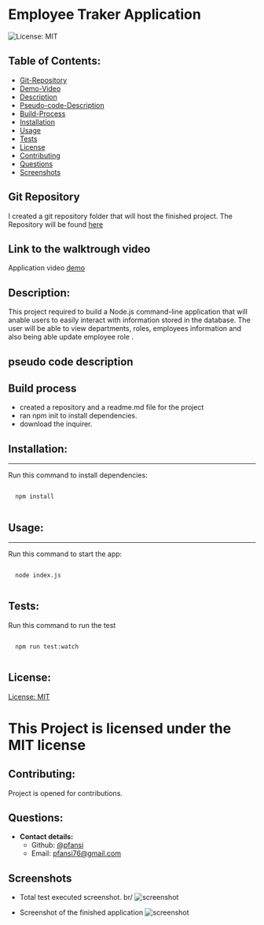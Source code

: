 # Employee Traker Application

![License: MIT](https://img.shields.io/badge/License-MIT-blue)

## Table of Contents:

- [Git-Repository](#git-repository)
- [Demo-Video](#walktrough-video)
- [Description](#description)
- [Pseudo-code-Description](#pseudo-code-description)
- [Build-Process](#build-process)
- [Installation](#installation)
- [Usage](#usage)
- [Tests](#tests)
- [License](#license)
- [Contributing](#contributing)
- [Questions](#questions)
- [Screenshots](#screenshots)

## Git Repository

I created a git repository folder that will host the finished project. The Repository will be found [here](https://github.com/pfansi/team-profile-generator)

## Link to the walktrough video

Application video [demo](https://watch.screencastify.com/v/SpbnDkIb8xDQhldp6Yk5)

## Description:

This project required to build a Node.js command-line application that will anable users to easily interact with information stored in the database.
The user will be able to view departments, roles, employees information and also being able update employee role .

## pseudo code description

## Build process

- created a repository and a readme.md file for the project
- ran npm init to install dependencies.
- download the inquirer.

## Installation:

---

Run this command to install dependencies:

  <pre><code>
  npm install
  </code></pre>

## Usage:

---

Run this command to start the app:

  <pre><code>
  node index.js
  </code></pre>

## Tests:

Run this command to run the test

<pre><code>
  npm run test:watch
  </code></pre>

## License:

[License: MIT](https://opensource.org/licenses/MIT)

# This Project is licensed under the MIT license

## Contributing:

Project is opened for contributions.

## Questions:

- **Contact details:**
  - Github: [@pfansi](https://github.com/pfansi)
  - Email: pfansi76@gmail.com

## Screenshots

- Total test executed screenshot. br/
  ![screenshot](./src/utils/total_test.JPG)

- Screenshot of the finished application
  ![screenshot](./src/utils/finished_app.JPG)
